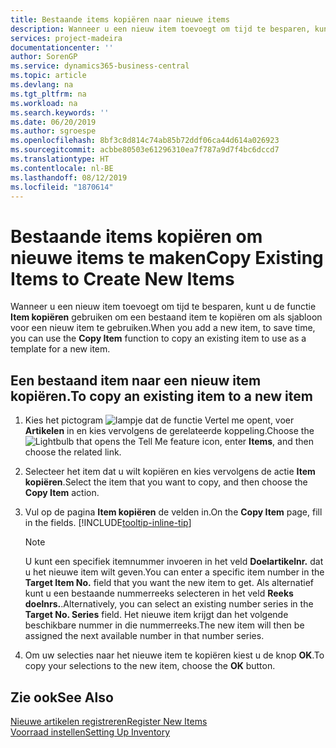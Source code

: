 ```yaml
---
title: Bestaande items kopiëren naar nieuwe items
description: Wanneer u een nieuw item toevoegt om tijd te besparen, kunt u de functie Item kopiëren gebruiken om een bestaand item te kopiëren om als sjabloon voor een nieuw item te gebruiken.
services: project-madeira
documentationcenter: ''
author: SorenGP
ms.service: dynamics365-business-central
ms.topic: article
ms.devlang: na
ms.tgt_pltfrm: na
ms.workload: na
ms.search.keywords: ''
ms.date: 06/20/2019
ms.author: sgroespe
ms.openlocfilehash: 8bf3c8d814c74ab85b72ddf06ca44d614a026923
ms.sourcegitcommit: acbbe80503e61296310ea7f787a9d7f4bc6dccd7
ms.translationtype: HT
ms.contentlocale: nl-BE
ms.lasthandoff: 08/12/2019
ms.locfileid: "1870614"
---
```

# <a name="copy-existing-items-to-create-new-items"></a><span data-ttu-id="39a47-103">Bestaande items kopiëren om nieuwe items te maken</span><span class="sxs-lookup"><span data-stu-id="39a47-103">Copy Existing Items to Create New Items</span></span>
<span data-ttu-id="39a47-104">Wanneer u een nieuw item toevoegt om tijd te besparen, kunt u de functie **Item kopiëren** gebruiken om een bestaand item te kopiëren om als sjabloon voor een nieuw item te gebruiken.</span><span class="sxs-lookup"><span data-stu-id="39a47-104">When you add a new item, to save time, you can use the **Copy Item** function to copy an existing item to use as a template for a new item.</span></span>  

## <a name="to-copy-an-existing-item-to-a-new-item"></a><span data-ttu-id="39a47-105">Een bestaand item naar een nieuw item kopiëren.</span><span class="sxs-lookup"><span data-stu-id="39a47-105">To copy an existing item to a new item</span></span>  
1. <span data-ttu-id="39a47-106">Kies het pictogram ![lampje dat de functie Vertel me opent](media/ui-search/search_small.png "Vertel me wat u wilt doen"), voer **Artikelen** in en kies vervolgens de gerelateerde koppeling.</span><span class="sxs-lookup"><span data-stu-id="39a47-106">Choose the ![Lightbulb that opens the Tell Me feature](media/ui-search/search_small.png "Tell me what you want to do") icon, enter **Items**, and then choose the related link.</span></span>  
2. <span data-ttu-id="39a47-107">Selecteer het item dat u wilt kopiëren en kies vervolgens de actie **Item kopiëren**.</span><span class="sxs-lookup"><span data-stu-id="39a47-107">Select the item that you want to copy, and then choose the **Copy Item** action.</span></span>  
3. <span data-ttu-id="39a47-108">Vul op de pagina **Item kopiëren** de velden in.</span><span class="sxs-lookup"><span data-stu-id="39a47-108">On the **Copy Item** page, fill in the fields.</span></span> [!INCLUDE[tooltip-inline-tip](includes/tooltip-inline-tip_md.md)]

    > [!NOTE]  
    > <span data-ttu-id="39a47-109">U kunt een specifiek itemnummer invoeren in het veld **Doelartikelnr.** dat u het nieuwe item wilt geven.</span><span class="sxs-lookup"><span data-stu-id="39a47-109">You can enter a specific item number in the **Target Item No.** field that you want the new item to get.</span></span> <span data-ttu-id="39a47-110">Als alternatief kunt u een bestaande nummerreeks selecteren in het veld **Reeks doelnrs.**.</span><span class="sxs-lookup"><span data-stu-id="39a47-110">Alternatively, you can select an existing number series in the **Target No. Series** field.</span></span> <span data-ttu-id="39a47-111">Het nieuwe item krijgt dan het volgende beschikbare nummer in die nummerreeks.</span><span class="sxs-lookup"><span data-stu-id="39a47-111">The new item will then be assigned the next available number in that number series.</span></span>  

5. <span data-ttu-id="39a47-112">Om uw selecties naar het nieuwe item te kopiëren kiest u de knop **OK**.</span><span class="sxs-lookup"><span data-stu-id="39a47-112">To copy your selections to the new item, choose the **OK** button.</span></span>  

## <a name="see-also"></a><span data-ttu-id="39a47-113">Zie ook</span><span class="sxs-lookup"><span data-stu-id="39a47-113">See Also</span></span>  
[<span data-ttu-id="39a47-114">Nieuwe artikelen registreren</span><span class="sxs-lookup"><span data-stu-id="39a47-114">Register New Items</span></span>](inventory-how-register-new-items.md)  
[<span data-ttu-id="39a47-115">Voorraad instellen</span><span class="sxs-lookup"><span data-stu-id="39a47-115">Setting Up Inventory</span></span>](inventory-setup-inventory.md)
